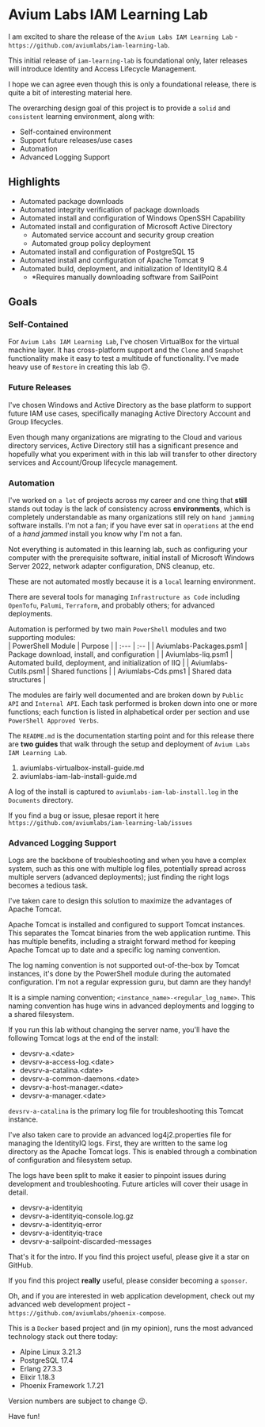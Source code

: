 # Avium Labs IAM Learning Lab

I am excited to share the release of the `Avium Labs IAM Learning Lab` - 
`https://github.com/aviumlabs/iam-learning-lab`. 

This initial release of `iam-learning-lab` is foundational only, later releases 
will introduce Identity and Access Lifecycle Management.

I hope we can agree even though this is only a foundational release, there is 
quite a bit of interesting material here. 

The overarching design goal of this project is to provide a `solid` and  
`consistent` learning environment, along with:  
* Self-contained environment   
* Support future releases/use cases  
* Automation  
* Advanced Logging Support  


## Highlights

* Automated package downloads  
* Automated integrity verification of package downloads  
* Automated install and configuration of Windows OpenSSH Capability  
* Automated install and configuration of Microsoft Active Directory  
  * Automated service account and security group creation  
  * Automated group policy deployment  
* Automated install and configuration of PostgreSQL 15  
* Automated install and configuration of Apache Tomcat 9  
* Automated build, deployment, and initialization of IdentityIQ 8.4  
  * *Requires manually downloading software from SailPoint  


## Goals

### Self-Contained

For `Avium Labs IAM Learning Lab`, I've chosen VirtualBox for the virtual 
machine layer. It has cross-platform support and the `Clone` and `Snapshot` 
functionality make it easy to test a multitude of functionality. I've made 
heavy use of `Restore` in creating this lab :upside_down_face:.


### Future Releases

I've chosen Windows and Active Directory as the base platform to support 
future IAM use cases, specifically managing Active Directory Account and 
Group lifecycles. 

Even though many organizations are migrating to the Cloud and various 
directory services, Active Directory still has a significant presence and 
hopefully what you experiment with in this lab will transfer to 
other directory services and Account/Group lifecycle management.


### Automation

I've worked on `a lot` of projects across my career and one thing that 
**still** stands out today is the lack of consistency across 
**environments**, which is completely understandable as many organizations 
still rely on `hand jamming` software installs. I'm not a fan; if you 
have ever sat in `operations` at the end of a *hand jammed* install 
you know why I'm not a fan.

Not everything is automated in this learning lab, such as configuring your 
computer with the prerequisite software, initial install of Microsoft 
Windows Server 2022, network adapter configuration, DNS cleanup, etc. 

These are not automated mostly because it is a `local` learning environment. 

There are several tools for managing `Infrastructure as Code` including 
`OpenTofu`, `Palumi`, `Terraform`, and probably others; for advanced 
deployments.

Automation is performed by two main `PowerShell` modules and two supporting modules:  
| PowerShell Module       | Purpose                                                |
| :---                    | :--                                                    |
| Aviumlabs-Packages.psm1 | Package download, install, and configuration           |
| Aviumlabs-Iiq.psm1      | Automated build, deployment, and initialization of IIQ |
| Aviumlabs-Cutils.psm1   | Shared functions                                       |
| Aviumlabs-Cds.pms1      | Shared data structures                                 |

The modules are fairly well documented and are broken down by `Public API` and 
`Internal API`. Each task performed is broken down into one or more functions; 
each function is listed in alphabetical order per section and use 
`PowerShell Approved Verbs`. 

The `README.md` is the documentation starting point and for this release there 
are **two guides** that walk through the setup and deployment of 
`Avium Labs IAM Learning Lab`.

1. aviumlabs-virtualbox-install-guide.md  
2. aviumlabs-iam-lab-install-guide.md  

A log of the install is captured to `aviumlabs-iam-lab-install.log` in the 
`Documents` directory.

If you find a bug or issue, plesae report it here 
`https://github.com/aviumlabs/iam-learning-lab/issues`

### Advanced Logging Support

Logs are the backbone of troubleshooting and when you have a complex system, 
such as this one with multiple log files, potentially spread across multiple 
servers (advanced deployments); just finding the right logs becomes a tedious 
task. 

I've taken care to design this solution to maximize the advantages of 
Apache Tomcat. 

Apache Tomcat is installed and configured to support Tomcat instances. This 
separates the Tomcat binaries from the web application runtime. This has 
multiple benefits, including a straight forward method for keeping Apache 
Tomcat up to date and a specific log naming convention. 

The log naming convention is not supported out-of-the-box by Tomcat instances, 
it's done by the PowerShell module during the automated configuration. I'm not 
a regular expression guru, but damn are they handy!

It is a simple naming convention; `<instance_name>-<regular_log_name>`. This 
naming convention has huge wins in advanced deployments and logging to a 
shared filesystem. 

If you run this lab without changing the server name, you'll have the following 
Tomcat logs at the end of the install:  

* devsrv-a.\<date>
* devsrv-a-access-log.\<date>
* devsrv-a-catalina.\<date>
* devsrv-a-common-daemons.\<date>
* devsrv-a-host-manager.\<date>
* devsrv-a-manager.\<date>

`devsrv-a-catalina` is the primary log file for troubleshooting this Tomcat 
instance. 

I've also taken care to provide an advanced log4j2.properties file for managing 
the IdentityIQ logs. First, they are written to the same log directory as the 
Apache Tomcat logs. This is enabled through a combination of configuration and 
filesystem setup. 

The logs have been split to make it easier to pinpoint issues during development and troubleshooting. Future articles will cover their usage in detail.

* devsrv-a-identityiq
* devsrv-a-identityiq-console.log.gz
* devsrv-a-identityiq-error
* devsrv-a-identityiq-trace
* devsrv-a-sailpoint-discarded-messages

That's it for the intro. If you find this project useful, please give it a star 
on GitHub. 

If you find this project **really** useful, please consider becoming a `sponsor`. 

Oh, and if you are interested in web application development, check out my 
advanced web development project - `https://github.com/aviumlabs/phoenix-compose`. 

This is a `Docker` based project and (in my opinion), runs the most advanced 
technology stack out there today:  
* Alpine Linux 3.21.3  
* PostgreSQL 17.4  
* Erlang 27.3.3  
* Elixir 1.18.3  
* Phoenix Framework 1.7.21  

Version numbers are subject to change :wink:.

Have fun! 